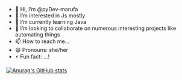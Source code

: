 - 👋 Hi, I’m @pyDev-marufa
- 👀 I’m interested in Js mostly
- 🌱 I’m currently learning Java
- 💞️ I’m looking to collaborate on numerous interesting projects like automating things
- 📫 How to reach me...
- 😄 Pronouns: she/her
- ⚡ Fun fact: ...!

<!---
pyDev-marufa/pyDev-marufa is a ✨ special ✨ repository because its `README.md` (this file) appears on your GitHub profile.
You can click the Preview link to take a look at your changes.
--->
[![Anurag's GitHub stats](https://github-readme-stats.vercel.app/api?username=pyDev-marufa)](https://github.com/anuraghazra/github-readme-stats)
